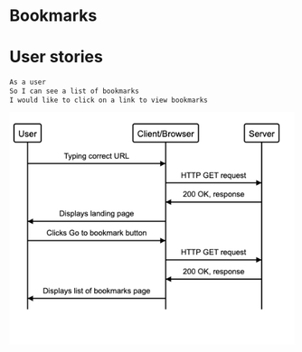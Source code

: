 # Bookmarks

# User stories

```
As a user
So I can see a list of bookmarks
I would like to click on a link to view bookmarks
```

![Domain Model for US-1](public/assets/FirstUserStoryDomainModel.png)


